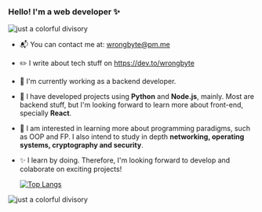 ### Hello! I'm a web developer :sparkles:
![just a colorful divisory](https://i.imgur.com/waxVImv.png)
- :mailbox_with_mail: You can contact me at: wrongbyte@pm.me
- :pencil2: I write about tech stuff on https://dev.to/wrongbyte
- :briefcase: I'm currently working as a backend developer.
- :hammer: I have developed projects using **Python** and **Node.js**, mainly. Most are backend stuff, but I'm looking forward to learn more about front-end, specially **React**.
- :thought_balloon: I am interested in learning more about programming paradigms, such as OOP and FP. I also intend to study in depth **networking, operating systems, cryptography and security**.
- :sparkles: I learn by doing. Therefore, I'm looking forward to develop and colaborate on exciting projects!

    [![Top Langs](https://github-readme-stats.vercel.app/api/top-langs/?username=wrongbyte&layout=compact&theme=tokyonight)](https://github.com/anuraghazra/github-readme-stats)

![just a colorful divisory](https://i.imgur.com/waxVImv.png)
